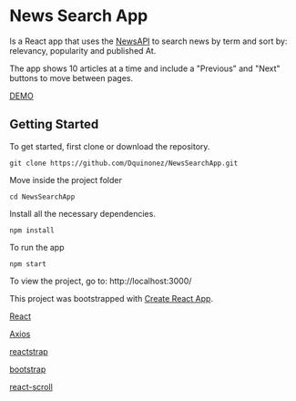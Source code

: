 # News Search App

Is a React app that uses the [NewsAPI](https://newsapi.org/) to search news by term and sort by: relevancy, popularity and published At.

The app shows 10 articles at a time and include a "Previous" and "Next" buttons to move between pages.

[DEMO](https://news-search-assignment-app.herokuapp.com/)

Getting Started
---------------

To get started, first clone or download the repository.

```git clone https://github.com/Dquinonez/NewsSearchApp.git```

Move inside the project folder

```cd NewsSearchApp```

Install all the necessary dependencies.

```npm install```

To run the app

```npm start```

To view the project, go to: http://localhost:3000/

This project was bootstrapped with [Create React App](https://github.com/facebookincubator/create-react-app).

[React](https://reactjs.org/)

[Axios](https://github.com/axios/axios)

[reactstrap](https://reactstrap.github.io/components/form/)

[bootstrap](https://github.com/twbs/bootstrap)

[react-scroll](https://github.com/fisshy/react-scroll)